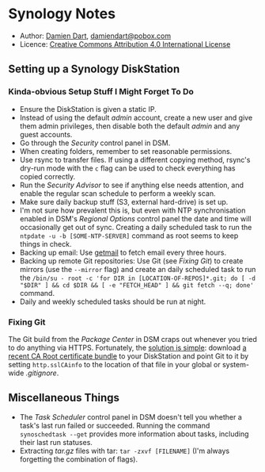Synology Notes
==============

  - Author: [Damien Dart][1], <damiendart@pobox.com>
  - Licence: [Creative Commons Attribution 4.0 International License][2]

[1]: <http://www.robotinaponcho.net/>
[2]: <http://creativecommons.org/licenses/by/4.0/>


Setting up a Synology DiskStation
---------------------------------

### Kinda-obvious Setup Stuff I Might Forget To Do

  - Ensure the DiskStation is given a static IP.
  - Instead of using the default _admin_ account, create a new user and
    give them admin privileges, then disable both the default _admin_
    and any guest accounts.
  - Go through the _Security_ control panel in DSM.
  - When creating folders, remember to set reasonable permissions.
  - Use rsync to transfer files. If using a different copying method,
    rsync's dry-run mode with the `c` flag can be used to check
    everything has copied correctly.
  - Run the _Security Advisor_ to see if anything else needs attention,
    and enable the regular scan schedule to perform a weekly scan.
  - Make sure daily backup stuff (S3, external hard-drive) is set up.
  - I'm not sure how prevalent this is, but even with NTP
    synchronisation enabled in DSM's _Regional Options_ control panel
    the date and time will occasionally get out of sync. Creating a
    daily scheduled task to run the `ntpdate -u -b [SOME-NTP-SERVER]`
    command as root seems to keep things in check.
  - Backing up email: Use [getmail][3] to fetch email every three hours.
  - Backing up remote Git repositories: Use Git (see _Fixing Git_) to
    create mirrors (use the `--mirror` flag) and create an
    daily scheduled task to run the `/bin/su - root -c 'for DIR
    in [LOCATION-OF-REPOS]*.git; do [ -d "$DIR" ] && cd $DIR && [ -e
    "FETCH_HEAD" ] && git fetch --q; done'` command.
  - Daily and weekly scheduled tasks should be run at night.

[3]: <http://pyropus.ca/software/getmail/>

### Fixing Git

The Git build from the _Package Center_ in DSM craps out whenever you
tried to do anything via HTTPS. Fortunately, the [solution is
simple][4]: download [a recent CA Root certificate bundle][5] to your
DiskStation and point Git to it by setting `http.sslCAinfo` to the
location of that file in your global or system-wide _.gitignore_.

[4]: <http://stackoverflow.com/a/8467406>
[5]: <http://curl.haxx.se/ca/cacert.pem>


Miscellaneous Things
--------------------

  - The _Task Scheduler_ control panel in DSM doesn't tell you whether a
    task's last run failed or succeeded.  Running the command
    `synoschedtask --get` provides more information about tasks,
    including their last run statuses.
  - Extracting _tar.gz_ files with tar: `tar -zxvf [FILENAME]` (I'm
    always forgetting the combination of flags).
